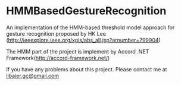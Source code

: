 HMMBasedGestureRecognition
==========================

An implementation of the HMM-based threshold model approach for gesture recognition proposed by HK Lee (http://ieeexplore.ieee.org/xpls/abs_all.jsp?arnumber=799904)

The HMM part of the project is implement by Accord .NET Framework(http://accord-framework.net/)

If you have any problems about this project.
Please contact me at libaier.gc@gmail.com
